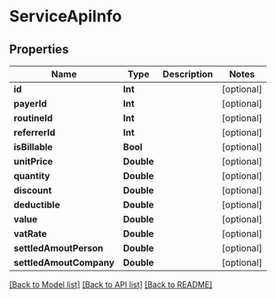 # ServiceApiInfo

## Properties
Name | Type | Description | Notes
------------ | ------------- | ------------- | -------------
**id** | **Int** |  | [optional] 
**payerId** | **Int** |  | [optional] 
**routineId** | **Int** |  | [optional] 
**referrerId** | **Int** |  | [optional] 
**isBillable** | **Bool** |  | [optional] 
**unitPrice** | **Double** |  | [optional] 
**quantity** | **Double** |  | [optional] 
**discount** | **Double** |  | [optional] 
**deductible** | **Double** |  | [optional] 
**value** | **Double** |  | [optional] 
**vatRate** | **Double** |  | [optional] 
**settledAmoutPerson** | **Double** |  | [optional] 
**settledAmoutCompany** | **Double** |  | [optional] 

[[Back to Model list]](../README.md#documentation-for-models) [[Back to API list]](../README.md#documentation-for-api-endpoints) [[Back to README]](../README.md)



